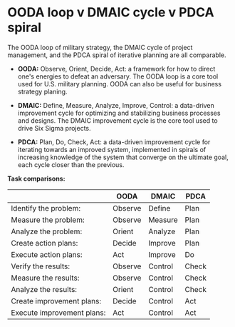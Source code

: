# OODA loop v DMAIC cycle v PDCA spiral

The OODA loop of military strategy, the DMAIC cycle of project management, and the PDCA spiral of iterative planning are all comparable.

* **OODA:** Observe, Orient, Decide, Act: a framework for how to direct one's energies to defeat an adversary. The OODA loop is a core tool used for U.S. military planning. OODA can also be useful for business strategy planing.

* **DMAIC:** Define, Measure, Analyze, Improve, Control: a data-driven improvement cycle for optimizing and stabilizing business processes and designs. The DMAIC improvement cycle is the core tool used to drive Six Sigma projects.

* **PDCA:** Plan, Do, Check, Act: a data-driven improvement cycle for iterating towards an improved system, implemented in spirals of increasing knowledge of the system that converge on the ultimate goal, each cycle closer than the previous.

**Task comparisons:**

|                             | OODA    | DMAIC   | PDCA   |
|-----------------------------|---------|---------|--------|
| Identify the problem:       |Observe  | Define  | Plan   |
| Measure the problem:        |Observe  | Measure | Plan   |
| Analyze the problem:        |Orient   | Analyze | Plan   |
| Create action plans:        |Decide   | Improve | Plan   |
| Execute action plans:       |Act      | Improve | Do     |
| Verify the results:         |Observe  | Control | Check  |
| Measure the results:        |Observe  | Control | Check  |
| Analyze the results:        |Orient   | Control | Check  |
| Create improvement plans:   |Decide   | Control | Act    |
| Execute improvement plans:  |Act      | Control | Act    |
